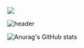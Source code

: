<img src="https://capsule-render.vercel.app/api?type=waving&color=auto&height=300&section=header&text=Welcome&fontSize=90&desc=Hello%30capsule%30render" />

![header](https://capsule-render.vercel.app/api?height=400&text=Hello%20World!&desc=Hello%20capsule%20render)


![Anurag's GitHub stats](https://github-readme-stats.vercel.app/api?username=gubam&show_icons=true&theme=radical)
